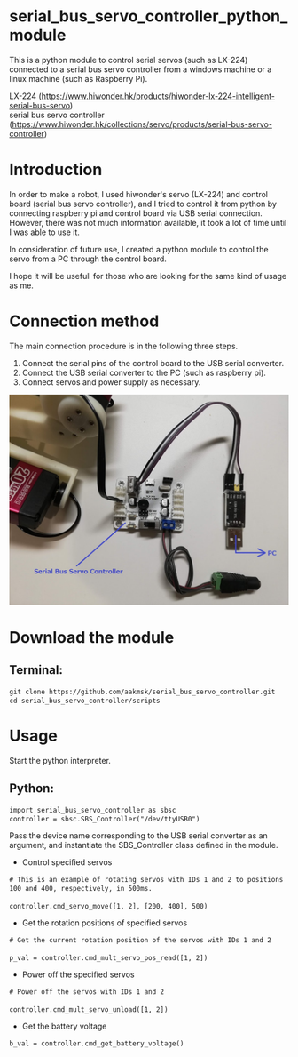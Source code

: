 # serial_bus_servo_controller_python_module
This is a python module to control serial servos (such as LX-224) connected to a serial bus servo controller from a windows machine or a linux machine (such as Raspberry Pi).

LX-224 (https://www.hiwonder.hk/products/hiwonder-lx-224-intelligent-serial-bus-servo)</br>
serial bus servo controller (https://www.hiwonder.hk/collections/servo/products/serial-bus-servo-controller)

# Introduction
In order to make a robot, I used hiwonder's servo (LX-224) and control board (serial bus servo controller), and I tried to control it from python by connecting raspberry pi and control board via USB serial connection. However, there was not much information available, it took a lot of time until I was able to use it. 

In consideration of future use, I created a python module to control the servo from a PC through the control board.

I hope it will be usefull for those who are looking for the same kind of usage as me.

# Connection method
The main connection procedure is in the following three steps.

1. Connect the serial pins of the control board to the USB serial converter.
1. Connect the USB serial converter to the PC (such as raspberry pi).
1. Connect servos and power supply as necessary.

![](images\img.jpg)

# Download the module
## Terminal:
```
git clone https://github.com/aakmsk/serial_bus_servo_controller.git
cd serial_bus_servo_controller/scripts
```

# Usage
Start the python interpreter.

## Python:
```
import serial_bus_servo_controller as sbsc
controller = sbsc.SBS_Controller("/dev/ttyUSB0")
```
Pass the device name corresponding to the USB serial converter as an argument, and instantiate the SBS_Controller class defined in the module.

- Control specified servos
```
# This is an example of rotating servos with IDs 1 and 2 to positions 100 and 400, respectively, in 500ms.

controller.cmd_servo_move([1, 2], [200, 400], 500)
```
- Get the rotation positions of specified servos
```
# Get the current rotation position of the servos with IDs 1 and 2

p_val = controller.cmd_mult_servo_pos_read([1, 2])
```
- Power off the specified servos
```
# Power off the servos with IDs 1 and 2

controller.cmd_mult_servo_unload([1, 2])
```
- Get the battery voltage
```
b_val = controller.cmd_get_battery_voltage()
```